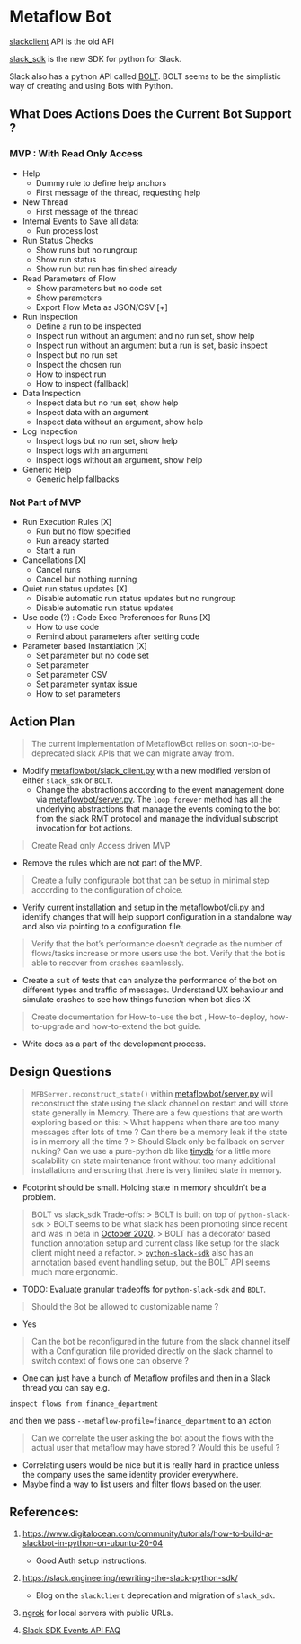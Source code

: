 # Metaflow Bot

[slackclient](https://slack.dev/python-slackclient/) API is the old API

[slack_sdk](https://slack.dev/python-slack-sdk/) is the new SDK for python for Slack.

Slack also has a python API called [BOLT](https://github.com/slackapi/bolt-python). BOLT seems to be the simplistic way of creating and using Bots with Python.

## What Does Actions Does the Current Bot Support ? 

### MVP : With Read Only Access

- Help
  - Dummy rule to define help anchors
  - First message of the thread, requesting help
- New Thread
  - First message of the thread
- Internal Events to Save all data:
  - Run process lost
- Run Status Checks
  - Show runs but no rungroup
  - Show run status
  - Show run but run has finished already
- Read Parameters of Flow
  - Show parameters but no code set
  - Show parameters
  - Export Flow Meta as JSON/CSV [+]
- Run Inspection 
  - Define a run to be inspected
  - Inspect run without an argument and no run set, show help
  - Inspect run without an argument but a run is set, basic inspect
  - Inspect but no run set
  - Inspect the chosen run
  - How to inspect run
  - How to inspect (fallback)
- Data Inspection
  - Inspect data but no run set, show help
  - Inspect data with an argument
  - Inspect data without an argument, show help
- Log Inspection
  - Inspect logs but no run set, show help
  - Inspect logs with an argument
  - Inspect logs without an argument, show help
- Generic Help
  - Generic help fallbacks


### Not Part of MVP

- Run Execution Rules [X]
  - Run but no flow specified
  - Run already started
  - Start a run
- Cancellations [X]
  - Cancel runs
  - Cancel but nothing running
- Quiet run status updates [X]
  - Disable automatic run status updates but no rungroup
  - Disable automatic run status updates
- Use code (?) : Code Exec Preferences for Runs [X]
  - How to use code
  - Remind about parameters after setting code
- Parameter based Instantiation [X]
  - Set parameter but no code set
  - Set parameter
  - Set parameter CSV
  - Set parameter syntax issue
  - How to set parameters

## Action Plan 

> The current implementation of MetaflowBot relies on soon-to-be-deprecated slack APIs that we can migrate away from. 

- Modify [metaflowbot/slack_client.py](metaflowbot/slack_client.py) with a new modified version of either `slack_sdk` or `BOLT`. 
    - Change the abstractions according to the event management done via [metaflowbot/server.py](metaflowbot/server.py). The `loop_forever` method has all the underlying abstractions that manage the events coming to the bot from the slack RMT protocol and manage the individual subscript invocation for bot actions. 

> Create Read only Access driven MVP 

- Remove the rules which are not part of the MVP. 

> Create a fully configurable bot that can be setup in minimal step according to the configuration of choice. 

- Verify current installation and setup in the [metaflowbot/cli.py](metaflowbot/cli.py) and identify changes that will help support configuration in a standalone way and also via pointing to a configuration file.

> Verify that the bot’s performance doesn’t degrade as the number of flows/tasks increase or more users use the bot. Verify that the bot is able to recover from crashes seamlessly.

- Create a suit of tests that can analyze the performance of the bot on different types and traffic of messages. Understand UX behaviour and simulate crashes to see how things function when bot dies :X 

> Create documentation for How-to-use the bot , How-to-deploy, how-to-upgrade and how-to-extend the bot guide.

- Write docs as a part of the development process. 

## Design Questions 

> `MFBServer.reconstruct_state()` within [metaflowbot/server.py](metaflowbot/server.py) will reconstruct the state using the slack channel on restart and will store state generally in Memory. There are a few questions that are worth exploring based on this: 
    > What happens when there are too many messages after lots of time ? Can there be a memory leak if the state is in memory all the time ?
    > Should Slack only be fallback on server nuking? Can we use a pure-python db like [tinydb](https://tinydb.readthedocs.io/en/latest/intro.html#introduction) for a little more scalability on state maintenance front without too many additional installations and ensuring that there is very limited state in memory. 

- Footprint should be small. Holding state in memory shouldn't be a problem. 

> BOLT vs slack_sdk Trade-offs:
    > BOLT is built on top of `python-slack-sdk`
    > BOLT seems to be what slack has been promoting since recent and was in beta in [October 2020](https://twitter.com/slackapi/status/1313895056592433152?lang=en). 
    > BOLT has a decorator based function annotation setup and current class like setup for the slack client might need a refactor. 
    > [`python-slack-sdk`](https://github.com/slackapi/python-slack-sdk/tree/main/tutorial) also has an annotation based event handling setup, but the BOLT API seems much more ergonomic.

- TODO: Evaluate granular tradeoffs for `python-slack-sdk` and `BOLT`.

> Should the Bot be allowed to customizable name ? 

- Yes

> Can the bot be reconfigured in the future from the slack channel itself with a Configuration file provided directly on the slack channel to switch context of flows one can observe ? 

-  One can just have a bunch of Metaflow profiles and then in a Slack thread you can 
say e.g.
```
inspect flows from finance_department
```
and then we pass `--metaflow-profile=finance_department` to an action


> Can we correlate the user asking the bot about the flows with the actual user that metaflow may have stored ? Would this be useful ?

- Correlating users would be nice but it is really hard in practice unless the company uses the same identity provider everywhere.
- Maybe find a way to list users and filter flows based on the user.
## References:

1. https://www.digitalocean.com/community/tutorials/how-to-build-a-slackbot-in-python-on-ubuntu-20-04
   - Good Auth setup instructions.
2. https://slack.engineering/rewriting-the-slack-python-sdk/
   - Blog on the `slackclient` deprecation and migration of `slack_sdk`.

3. [ngrok](https://ngrok.com/) for local servers with public URLs. 

4. [Slack SDK Events API FAQ](https://api.slack.com/faq#events_api)
